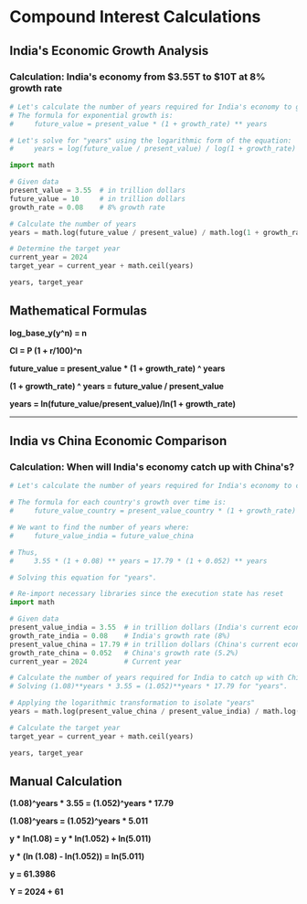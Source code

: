 # Compound Interest Calculations

## India's Economic Growth Analysis

### Calculation: India's economy from $3.55T to $10T at 8% growth rate

```python
# Let's calculate the number of years required for India's economy to grow from $3.55T to $10T at an 8% growth rate.
# The formula for exponential growth is: 
#     future_value = present_value * (1 + growth_rate) ** years

# Let's solve for "years" using the logarithmic form of the equation:
#     years = log(future_value / present_value) / log(1 + growth_rate)

import math

# Given data
present_value = 3.55  # in trillion dollars
future_value = 10     # in trillion dollars
growth_rate = 0.08    # 8% growth rate

# Calculate the number of years
years = math.log(future_value / present_value) / math.log(1 + growth_rate)

# Determine the target year
current_year = 2024
target_year = current_year + math.ceil(years)

years, target_year
```

## Mathematical Formulas

**log_base_y(y^n) = n**

**CI = P (1 + r/100)^n**

**future_value = present_value * (1 + growth_rate) ^ years**

**(1 + growth_rate) ^ years = future_value / present_value**

**years = ln(future_value/present_value)/ln(1 + growth_rate)**

---

## India vs China Economic Comparison

### Calculation: When will India's economy catch up with China's?

```python
# Let's calculate the number of years required for India's economy to catch up with China's economy at their respective growth rates.

# The formula for each country's growth over time is:
#     future_value_country = present_value_country * (1 + growth_rate) ** years

# We want to find the number of years where:
#     future_value_india = future_value_china

# Thus,
#     3.55 * (1 + 0.08) ** years = 17.79 * (1 + 0.052) ** years

# Solving this equation for "years".

# Re-import necessary libraries since the execution state has reset
import math

# Given data
present_value_india = 3.55  # in trillion dollars (India's current economy)
growth_rate_india = 0.08    # India's growth rate (8%)
present_value_china = 17.79 # in trillion dollars (China's current economy)
growth_rate_china = 0.052   # China's growth rate (5.2%)
current_year = 2024         # Current year

# Calculate the number of years required for India to catch up with China
# Solving (1.08)**years * 3.55 = (1.052)**years * 17.79 for "years".

# Applying the logarithmic transformation to isolate "years"
years = math.log(present_value_china / present_value_india) / math.log((1 + growth_rate_india) / (1 + growth_rate_china))

# Calculate the target year
target_year = current_year + math.ceil(years)

years, target_year
```

## Manual Calculation

**(1.08)^years * 3.55 = (1.052)^years * 17.79**

**(1.08)^years = (1.052)^years * 5.011**

**y * ln(1.08) = y * ln(1.052) + ln(5.011)**

**y * (ln (1.08) - ln(1.052)) = ln(5.011)**

**y = 61.3986**

**Y = 2024 + 61**